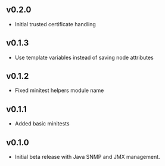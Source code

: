 ## v0.2.0 ##

* Initial trusted certificate handling

## v0.1.3 ##

* Use template variables instead of saving node attributes

## v0.1.2

* Fixed minitest helpers module name

## v0.1.1

* Added basic minitests

## v0.1.0

* Initial beta release with Java SNMP and JMX management.
